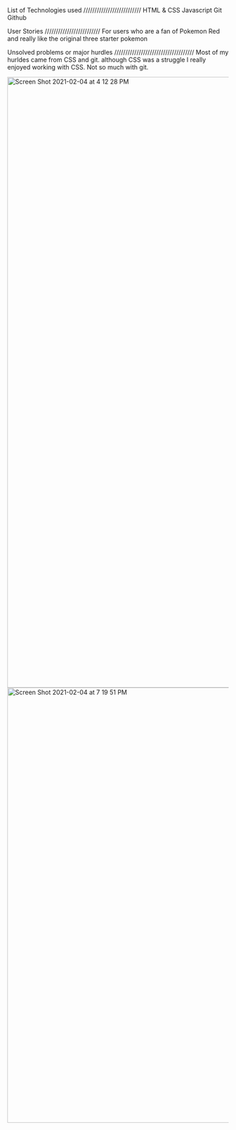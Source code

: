 List of Technologies used
//////////////////////////
HTML & CSS
Javascript
Git
Github

User Stories
/////////////////////////
For users who are a fan of Pokemon Red and really like the original three starter pokemon

Unsolved problems or major hurdles
////////////////////////////////////
Most of my hurldes came from CSS and git. although CSS was a struggle I really enjoyed working with CSS. Not so much with git.

<img width="1392" alt="Screen Shot 2021-02-04 at 4 12 28 PM" src="https://user-images.githubusercontent.com/46904236/106984753-06291400-671d-11eb-8ea5-6589d05e4b1b.png">

<img width="992" alt="Screen Shot 2021-02-04 at 7 19 51 PM" src="https://user-images.githubusercontent.com/46904236/106985306-0e358380-671e-11eb-8d11-1a9acff854c2.png">


